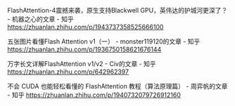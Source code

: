 

FlashAttention-4震撼来袭，原生支持Blackwell GPU，英伟达的护城河更深了？ - 机器之心的文章 - 知乎
https://zhuanlan.zhihu.com/p/1943737358525666100

五张图片看懂Flash Attention v1（一） - monster119120的文章 - 知乎
https://zhuanlan.zhihu.com/p/1936750158621676144

万字长文详解FlashAttention v1/v2 - Civ的文章 - 知乎
https://zhuanlan.zhihu.com/p/642962397

不会 CUDA 也能轻松看懂的 FlashAttention 教程（算法原理篇） - 周弈帆的文章 - 知乎
https://zhuanlan.zhihu.com/p/1940732079726912160